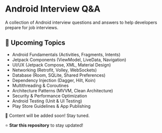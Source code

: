 # Android Interview Q&A  

A collection of Android interview questions and answers to help developers prepare for job interviews.  

## 📌 Upcoming Topics  
- Android Fundamentals (Activities, Fragments, Intents)  
- Jetpack Components (ViewModel, LiveData, Navigation)  
- UI/UX (Jetpack Compose, XML, Material Design)  
- Networking (Retrofit, Volley, WebSockets)  
- Database (Room, SQLite, Shared Preferences)  
- Dependency Injection (Dagger, Hilt, Koin)  
- Multithreading & Coroutines  
- Architecture Patterns (MVVM, Clean Architecture)  
- Security & Performance Optimization  
- Android Testing (Unit & UI Testing)  
- Play Store Guidelines & App Publishing  

🚀 Content will be added soon! Stay tuned.  

⭐ **Star this repository** to stay updated!  
